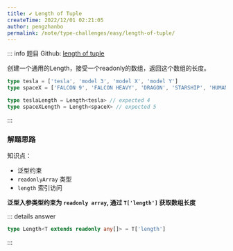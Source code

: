 ```yaml
---
title: ✔️ Length of Tuple
createTime: 2022/12/01 02:21:05
author: pengzhanbo
permalink: /note/type-challenges/easy/length-of-tuple/
---
```


::: info 题目
Github: [length of tuple](https://github.com/type-challenges/type-challenges/blob/main/questions/00018-easy-tuple-length/)

创建一个通用的Length，接受一个readonly的数组，返回这个数组的长度。

```ts
type tesla = ['tesla', 'model 3', 'model X', 'model Y']
type spaceX = ['FALCON 9', 'FALCON HEAVY', 'DRAGON', 'STARSHIP', 'HUMAN SPACEFLIGHT']

type teslaLength = Length<tesla> // expected 4
type spaceXLength = Length<spaceX> // expected 5
```
:::

### 解题思路

知识点：
- 泛型约束
- `readonlyArray` 类型
- `length` 索引访问


**泛型入参类型约束为 `readonly array`, 通过 `T['length']` 获取数组长度**


::: details answer
``` ts
type Length<T extends readonly any[]> = T['length']
```
:::
